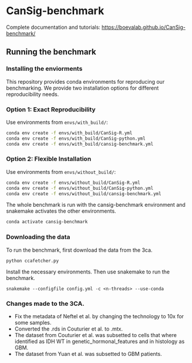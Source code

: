 # CanSig-benchmark

Complete documentation and tutorials: https://boevalab.github.io/CanSig-benchmark/

## Running the benchmark
### Installing the enviorments
This repository provides conda environments for reproducing our benchmarking. We provide two installation options for different reproducibility needs.

### Option 1: Exact Reproducibility
Use environments from `envs/with_build/`:
```bash
conda env create -f envs/with_build/CanSig-R.yml
conda env create -f envs/with_build/CanSig-python.yml
conda env create -f envs/with_build/cansig-benchmark.yml
```

### Option 2: Flexible Installation
Use environments from `envs/without_build/`:
```bash
conda env create -f envs/without_build/CanSig-R.yml
conda env create -f envs/without_build/CanSig-python.yml
conda env create -f envs/without_build/cansig-benchmark.yml
```

The whole benchmark is run with the cansig-benchmark environment and snakemake activates the other environments. 
```bash
conda activate cansig-benchmark
```

### Downloading the data
To run the benchmark, first download the data from the 3ca.
```
python ccafetcher.py
```
Install the necessary environments.
Then use snakemake to run the benchmark.
```
snakemake --configfile config.yml -c <n-threads> --use-conda
```


### Changes made to the 3CA.
- Fix the metadata of Neftel et al. by changing the technology to 10x for some samples.
- Converted the .rds in Couturier et al. to .mtx.
- The dataset from Couturier et al. was subsetted to cells that where identified as IDH WT in
genetic_hormonal_features and in histology as GBM.
- The dataset from Yuan et al. was subsetted to GBM patients.
